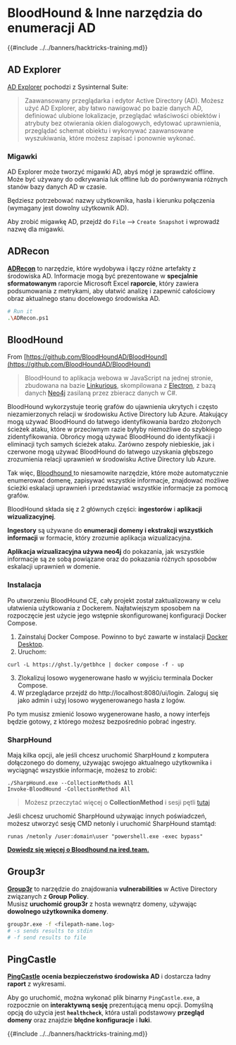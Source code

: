 # BloodHound & Inne narzędzia do enumeracji AD

{{#include ../../banners/hacktricks-training.md}}

## AD Explorer

[AD Explorer](https://docs.microsoft.com/en-us/sysinternals/downloads/adexplorer) pochodzi z Sysinternal Suite:

> Zaawansowany przeglądarka i edytor Active Directory (AD). Możesz użyć AD Explorer, aby łatwo nawigować po bazie danych AD, definiować ulubione lokalizacje, przeglądać właściwości obiektów i atrybuty bez otwierania okien dialogowych, edytować uprawnienia, przeglądać schemat obiektu i wykonywać zaawansowane wyszukiwania, które możesz zapisać i ponownie wykonać.

### Migawki

AD Explorer może tworzyć migawki AD, abyś mógł je sprawdzić offline.\
Może być używany do odkrywania luk offline lub do porównywania różnych stanów bazy danych AD w czasie.

Będziesz potrzebować nazwy użytkownika, hasła i kierunku połączenia (wymagany jest dowolny użytkownik AD).

Aby zrobić migawkę AD, przejdź do `File` --> `Create Snapshot` i wprowadź nazwę dla migawki.

## ADRecon

[**ADRecon**](https://github.com/adrecon/ADRecon) to narzędzie, które wydobywa i łączy różne artefakty z środowiska AD. Informacje mogą być prezentowane w **specjalnie sformatowanym** raporcie Microsoft Excel **raporcie**, który zawiera podsumowania z metrykami, aby ułatwić analizę i zapewnić całościowy obraz aktualnego stanu docelowego środowiska AD.
```bash
# Run it
.\ADRecon.ps1
```
## BloodHound

From [https://github.com/BloodHoundAD/BloodHound](https://github.com/BloodHoundAD/BloodHound)

> BloodHound to aplikacja webowa w JavaScript na jednej stronie, zbudowana na bazie [Linkurious](http://linkurio.us/), skompilowana z [Electron](http://electron.atom.io/), z bazą danych [Neo4j](https://neo4j.com/) zasilaną przez zbieracz danych w C#.

BloodHound wykorzystuje teorię grafów do ujawnienia ukrytych i często niezamierzonych relacji w środowisku Active Directory lub Azure. Atakujący mogą używać BloodHound do łatwego identyfikowania bardzo złożonych ścieżek ataku, które w przeciwnym razie byłyby niemożliwe do szybkiego zidentyfikowania. Obrońcy mogą używać BloodHound do identyfikacji i eliminacji tych samych ścieżek ataku. Zarówno zespoły niebieskie, jak i czerwone mogą używać BloodHound do łatwego uzyskania głębszego zrozumienia relacji uprawnień w środowisku Active Directory lub Azure.

Tak więc, [Bloodhound ](https://github.com/BloodHoundAD/BloodHound)to niesamowite narzędzie, które może automatycznie enumerować domenę, zapisywać wszystkie informacje, znajdować możliwe ścieżki eskalacji uprawnień i przedstawiać wszystkie informacje za pomocą grafów.

BloodHound składa się z 2 głównych części: **ingestorów** i **aplikacji wizualizacyjnej**.

**Ingestory** są używane do **enumeracji domeny i ekstrakcji wszystkich informacji** w formacie, który zrozumie aplikacja wizualizacyjna.

**Aplikacja wizualizacyjna używa neo4j** do pokazania, jak wszystkie informacje są ze sobą powiązane oraz do pokazania różnych sposobów eskalacji uprawnień w domenie.

### Instalacja

Po utworzeniu BloodHound CE, cały projekt został zaktualizowany w celu ułatwienia użytkowania z Dockerem. Najłatwiejszym sposobem na rozpoczęcie jest użycie jego wstępnie skonfigurowanej konfiguracji Docker Compose.

1. Zainstaluj Docker Compose. Powinno to być zawarte w instalacji [Docker Desktop](https://www.docker.com/products/docker-desktop/).
2. Uruchom:
```
curl -L https://ghst.ly/getbhce | docker compose -f - up
```
3. Zlokalizuj losowo wygenerowane hasło w wyjściu terminala Docker Compose.  
4. W przeglądarce przejdź do http://localhost:8080/ui/login. Zaloguj się jako admin i użyj losowo wygenerowanego hasła z logów.

Po tym musisz zmienić losowo wygenerowane hasło, a nowy interfejs będzie gotowy, z którego możesz bezpośrednio pobrać ingestry.

### SharpHound

Mają kilka opcji, ale jeśli chcesz uruchomić SharpHound z komputera dołączonego do domeny, używając swojego aktualnego użytkownika i wyciągnąć wszystkie informacje, możesz to zrobić:
```
./SharpHound.exe --CollectionMethods All
Invoke-BloodHound -CollectionMethod All
```
> Możesz przeczytać więcej o **CollectionMethod** i sesji pętli [tutaj](https://support.bloodhoundenterprise.io/hc/en-us/articles/17481375424795-All-SharpHound-Community-Edition-Flags-Explained)

Jeśli chcesz uruchomić SharpHound używając innych poświadczeń, możesz utworzyć sesję CMD netonly i uruchomić SharpHound stamtąd:
```
runas /netonly /user:domain\user "powershell.exe -exec bypass"
```
[**Dowiedz się więcej o Bloodhound na ired.team.**](https://ired.team/offensive-security-experiments/active-directory-kerberos-abuse/abusing-active-directory-with-bloodhound-on-kali-linux)

## Group3r

[**Group3r**](https://github.com/Group3r/Group3r) to narzędzie do znajdowania **vulnerabilities** w Active Directory związanych z **Group Policy**. \
Musisz **uruchomić group3r** z hosta wewnątrz domeny, używając **dowolnego użytkownika domeny**.
```bash
group3r.exe -f <filepath-name.log>
# -s sends results to stdin
# -f send results to file
```
## PingCastle

[**PingCastle**](https://www.pingcastle.com/documentation/) **ocenia bezpieczeństwo środowiska AD** i dostarcza ładny **raport** z wykresami.

Aby go uruchomić, można wykonać plik binarny `PingCastle.exe`, a rozpocznie on **interaktywną sesję** prezentującą menu opcji. Domyślną opcją do użycia jest **`healthcheck`**, która ustali podstawowy **przegląd** **domeny** oraz znajdzie **błędne konfiguracje** i **luki**.&#x20;

{{#include ../../banners/hacktricks-training.md}}
